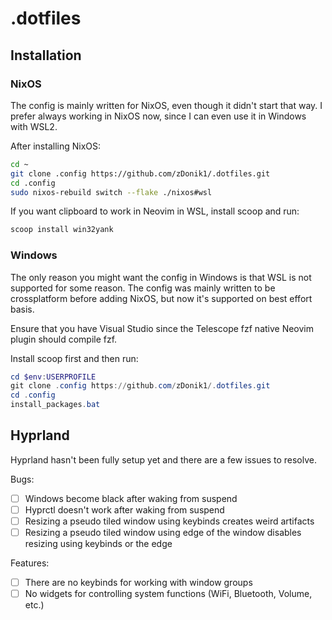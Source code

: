 # .dotfiles


## Installation

### NixOS

The config is mainly written for NixOS, even though it didn't start that way. I prefer always working in NixOS now, since I can even use it in Windows with WSL2.

After installing NixOS:

```sh
cd ~
git clone .config https://github.com/zDonik1/.dotfiles.git
cd .config
sudo nixos-rebuild switch --flake ./nixos#wsl
```

If you want clipboard to work in Neovim in WSL, install scoop and run:

```sh
scoop install win32yank
```

### Windows

The only reason you might want the config in Windows is that WSL is not supported for some reason. The config was mainly written to be crossplatform before adding NixOS, but now it's supported on best effort basis.

Ensure that you have Visual Studio since the Telescope fzf native Neovim plugin should compile fzf.

Install scoop first and then run:

```powershell
cd $env:USERPROFILE
git clone .config https://github.com/zDonik1/.dotfiles.git
cd .config
install_packages.bat
```

## Hyprland

Hyprland hasn't been fully setup yet and there are a few issues to resolve.

Bugs:
- [ ] Windows become black after waking from suspend
- [ ] Hyprctl doesn't work after waking from suspend
- [ ] Resizing a pseudo tiled window using keybinds creates weird artifacts
- [ ] Resizing a pseudo tiled window using edge of the window disables resizing using keybinds or the edge

Features:
- [ ] There are no keybinds for working with window groups
- [ ] No widgets for controlling system functions (WiFi, Bluetooth, Volume, etc.)
